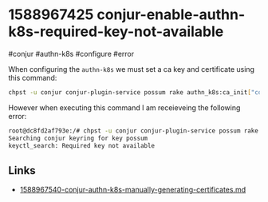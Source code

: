 # 1588967425 conjur-enable-authn-k8s-required-key-not-available
#conjur #authn-k8s #configure #error

When configuring the `authn-k8s` we must set a ca key and certificate using this command:
```bash
chpst -u conjur conjur-plugin-service possum rake authn_k8s:ca_init["conjur/authn-k8s/non-prod-a"]
```

However when executing this command I am receieveing the following error:
```bash
root@dc8fd2af793e:/# chpst -u conjur conjur-plugin-service possum rake authn_k8s:ca_init["conjur/authn-k8s/non-prod-a"]
Searching conjur keyring for key possum
keyctl_search: Required key not available
```


## Links
- [1588967540-conjur-authn-k8s-manually-generating-certificates.md](1588967540-conjur-authn-k8s-manually-generating-certificates.md)

